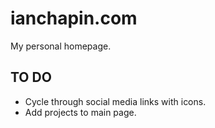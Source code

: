 # ianchapin.com
My personal homepage.

## TO DO
- Cycle through social media links with icons.
- Add projects to main page.